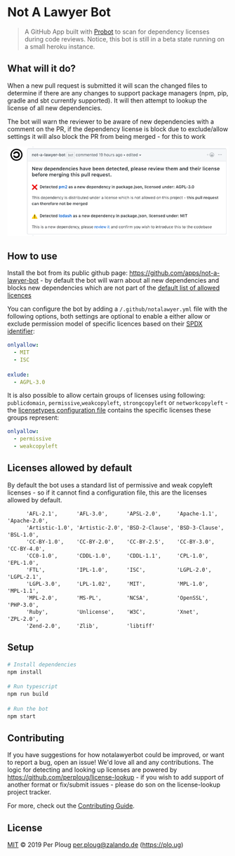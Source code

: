 # Not A Lawyer Bot

> A GitHub App built with [Probot](https://github.com/probot/probot) to scan for dependency licenses during code reviews.
> Notice, this bot is still in a beta state running on a small heroku instance. 

## What will it do?
When a new pull request is submitted it will scan the changed files to determine if there are any changes to support package managers (npm, pip, gradle and sbt currently supported). It will then attempt to lookup the license of all new dependencies. 

The bot will warn the reviewer to be aware of new dependencies with a comment on the PR, if the dependency license is block due to exclude/allow settings it will also block the PR from being merged - for this to work

![Comment](comment.png)

## How to use
Install the bot from its public github page: https://github.com/apps/not-a-lawyer-bot - by default the bot will warn about all new dependencies and blocks new dependencies which are not part of the [default list of allowed licences](#Licenses-allowed-by-default)

You can configure the bot by adding a `/.github/notalawyer.yml` file with the following options, both settings are optional to enable a either allow or exclude permission model of specific licences based on their [SPDX identifier](https://spdx.org/licenses/):

``` yaml
onlyallow: 
  - MIT
  - ISC

exlude:
  - AGPL-3.0
```

It is also possible to allow certain groups of licenses using following: `publicdomain`, `permissive`,`weakcopyleft`, `strongcopyleft` or `networkcopyleft` - the [licensetypes configuration file](https://github.com/perploug/NotALawyerBot/blob/master/src/config/licensetypes.ts) contains the specific licenses these groups represent:

``` yaml
onlyallow: 
  - permissive
  - weakcopyleft
```

## Licenses allowed by default
By default the bot uses a standard list of permissive and weak copyleft licenses - so if it cannot find a configuration file, this are the licenses allowed by default.

```
      'AFL-2.1',      'AFL-3.0',      'APSL-2.0',     'Apache-1.1',   'Apache-2.0',
      'Artistic-1.0', 'Artistic-2.0', 'BSD-2-Clause', 'BSD-3-Clause', 'BSL-1.0',
      'CC-BY-1.0',    'CC-BY-2.0',    'CC-BY-2.5',    'CC-BY-3.0',    'CC-BY-4.0',
      'CC0-1.0',      'CDDL-1.0',     'CDDL-1.1',     'CPL-1.0',      'EPL-1.0',
      'FTL',          'IPL-1.0',      'ISC',          'LGPL-2.0',     'LGPL-2.1',
      'LGPL-3.0',     'LPL-1.02',     'MIT',          'MPL-1.0',      'MPL-1.1',
      'MPL-2.0',      'MS-PL',        'NCSA',         'OpenSSL',      'PHP-3.0',
      'Ruby',         'Unlicense',    'W3C',          'Xnet',         'ZPL-2.0',
      'Zend-2.0',     'Zlib',         'libtiff'
```



## Setup

```sh
# Install dependencies
npm install

# Run typescript
npm run build

# Run the bot
npm start
```

## Contributing

If you have suggestions for how notalawyerbot could be improved, or want to report a bug, open an issue! We'd love all and any contributions. The logic for detecting and looking up licenses are powered by https://github.com/perploug/license-lookup - if you wish to add support of another format or fix/submit issues - please do son on the license-lookup project tracker. 

For more, check out the [Contributing Guide](CONTRIBUTING.md).

## License

[MIT](LICENSE) © 2019 Per Ploug <per.ploug@zalando.de> (https://plo.ug)
